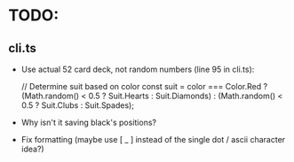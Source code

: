 # TODO:

## cli.ts
  * Use actual 52 card deck, not random numbers (line 95 in cli.ts):

      // Determine suit based on color
      const suit = color === Color.Red ?
          (Math.random() < 0.5 ? Suit.Hearts : Suit.Diamonds) :
          (Math.random() < 0.5 ? Suit.Clubs : Suit.Spades);

* Why isn't it saving black's positions?

* Fix formatting (maybe use [ _ ] instead of the single dot / ascii character idea?)
